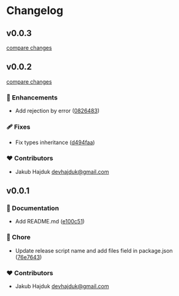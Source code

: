 # Changelog


## v0.0.3

[compare changes](https://github.com/jakub-hajduk/figwire/compare/v0.0.2...v0.0.3)

## v0.0.2

[compare changes](https://github.com/jakub-hajduk/figwire/compare/v0.0.1...v0.0.2)

### 🚀 Enhancements

- Add rejection by error ([0826483](https://github.com/jakub-hajduk/figwire/commit/0826483))

### 🩹 Fixes

- Fix types inheritance ([d494faa](https://github.com/jakub-hajduk/figwire/commit/d494faa))

### ❤️ Contributors

- Jakub Hajduk <devhajduk@gmail.com>

## v0.0.1


### 📖 Documentation

- Add README.md ([e100c51](https://github.com/jakub-hajduk/figwire/commit/e100c51))

### 🏡 Chore

- Update release script name and add files field in package.json ([76e7643](https://github.com/jakub-hajduk/figwire/commit/76e7643))

### ❤️ Contributors

- Jakub Hajduk <devhajduk@gmail.com>

